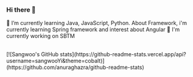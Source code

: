 ### Hi there 👋
🌱 I’m currently learning Java, JavaScript, Python.
About Framework, i'm currently learning Spring framework and interest about Angular
🔭 I'm currently working on SBTM 

<br/>
[![Sangwoo's GitHub stats](https://github-readme-stats.vercel.app/api?username=sangwooYi&theme=cobalt)](https://github.com/anuraghazra/github-readme-stats)

<!--
**sangwooYi/sangwooYi** is a ✨ _special_ ✨ repository because its `README.md` (this file) appears on your GitHub profile.

Here are some ideas to get you started:

- 🔭 I’m currently working on ...
- 🌱 I’m currently learning ...
- 👯 I’m looking to collaborate on ...
- 🤔 I’m looking for help with ...
- 💬 Ask me about ...
- 📫 How to reach me: ...
- 😄 Pronouns: ...
- ⚡ Fun fact: ...
-->
